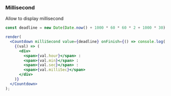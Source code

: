 ### Millisecond

Allow to display millisecond

<!--start-code-->

```jsx
const deadline = new Date(Date.now() + 1000 * 60 * 60 * 2 + 1000 * 30);

render(
  <Countdown milliSecond value={deadline} onFinish={() => console.log('done')}>
    {(val) => (
      <div>
        <span>{val.hour}</span> : 
        <span>{val.min}</span> : 
        <span>{val.sec}</span> : 
        <span>{val.milliSec}</span>
      </div>
    )}
  </Countdown>
);
```

<!--end-code-->
